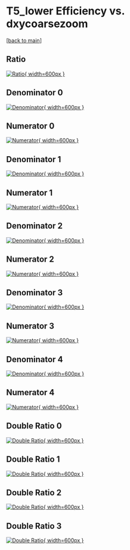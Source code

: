 # T5_lower Efficiency vs. dxycoarsezoom

[[back to main](./)]



## Ratio

[![Ratio](../mtv/var/T5_lower_vtr_13_1_eff_dxycoarsezoom.png){ width=600px }](../mtv/var/T5_lower_vtr_13_1_eff_dxycoarsezoom.pdf)

## Denominator 0

[![Denominator](../mtv/den/T5_lower_vtr_13_1_eff_dxycoarsezoom_den0.png){ width=600px }](../mtv/den/T5_lower_vtr_13_1_eff_dxycoarsezoom_den0.pdf)

## Numerator 0

[![Numerator](../mtv/num/T5_lower_vtr_13_1_eff_dxycoarsezoom_num0.png){ width=600px }](../mtv/num/T5_lower_vtr_13_1_eff_dxycoarsezoom_num0.pdf)

## Denominator 1

[![Denominator](../mtv/den/T5_lower_vtr_13_1_eff_dxycoarsezoom_den1.png){ width=600px }](../mtv/den/T5_lower_vtr_13_1_eff_dxycoarsezoom_den1.pdf)

## Numerator 1

[![Numerator](../mtv/num/T5_lower_vtr_13_1_eff_dxycoarsezoom_num1.png){ width=600px }](../mtv/num/T5_lower_vtr_13_1_eff_dxycoarsezoom_num1.pdf)

## Denominator 2

[![Denominator](../mtv/den/T5_lower_vtr_13_1_eff_dxycoarsezoom_den2.png){ width=600px }](../mtv/den/T5_lower_vtr_13_1_eff_dxycoarsezoom_den2.pdf)

## Numerator 2

[![Numerator](../mtv/num/T5_lower_vtr_13_1_eff_dxycoarsezoom_num2.png){ width=600px }](../mtv/num/T5_lower_vtr_13_1_eff_dxycoarsezoom_num2.pdf)

## Denominator 3

[![Denominator](../mtv/den/T5_lower_vtr_13_1_eff_dxycoarsezoom_den3.png){ width=600px }](../mtv/den/T5_lower_vtr_13_1_eff_dxycoarsezoom_den3.pdf)

## Numerator 3

[![Numerator](../mtv/num/T5_lower_vtr_13_1_eff_dxycoarsezoom_num3.png){ width=600px }](../mtv/num/T5_lower_vtr_13_1_eff_dxycoarsezoom_num3.pdf)

## Denominator 4

[![Denominator](../mtv/den/T5_lower_vtr_13_1_eff_dxycoarsezoom_den4.png){ width=600px }](../mtv/den/T5_lower_vtr_13_1_eff_dxycoarsezoom_den4.pdf)

## Numerator 4

[![Numerator](../mtv/num/T5_lower_vtr_13_1_eff_dxycoarsezoom_num4.png){ width=600px }](../mtv/num/T5_lower_vtr_13_1_eff_dxycoarsezoom_num4.pdf)

## Double Ratio 0

[![Double Ratio](../mtv/ratio/T5_lower_vtr_13_1_eff_dxycoarsezoom_ratio0.png){ width=600px }](../mtv/ratio/T5_lower_vtr_13_1_eff_dxycoarsezoom_ratio0.pdf)

## Double Ratio 1

[![Double Ratio](../mtv/ratio/T5_lower_vtr_13_1_eff_dxycoarsezoom_ratio1.png){ width=600px }](../mtv/ratio/T5_lower_vtr_13_1_eff_dxycoarsezoom_ratio1.pdf)

## Double Ratio 2

[![Double Ratio](../mtv/ratio/T5_lower_vtr_13_1_eff_dxycoarsezoom_ratio2.png){ width=600px }](../mtv/ratio/T5_lower_vtr_13_1_eff_dxycoarsezoom_ratio2.pdf)

## Double Ratio 3

[![Double Ratio](../mtv/ratio/T5_lower_vtr_13_1_eff_dxycoarsezoom_ratio3.png){ width=600px }](../mtv/ratio/T5_lower_vtr_13_1_eff_dxycoarsezoom_ratio3.pdf)

